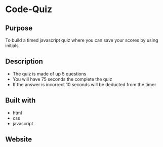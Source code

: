 # Code-Quiz

## Purpose
To build a timed javascript quiz where you can save your scores by using initials

## Description
* The quiz is made of up 5 questions
* You will have 75 seconds the complete the quiz
* If the answer is incorrect 10 seconds will be deducted from the timer

## Built with
* html
* css
* javascript

## Website
